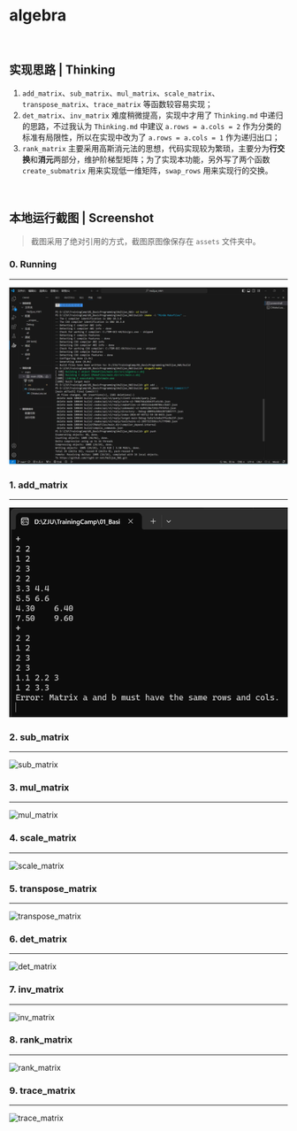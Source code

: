 # algebra
<br>

## 实现思路 | Thinking

1. `add_matrix`、`sub_matrix`、`mul_matrix`、`scale_matrix`、`transpose_matrix`、`trace_matrix` 等函数较容易实现；
2. `det_matrix`、`inv_matrix` 难度稍微提高，实现中才用了 `Thinking.md` 中递归的思路，不过我认为 `Thinking.md` 中建议 `a.rows = a.cols = 2` 作为分类的标准有局限性，所以在实现中改为了 `a.rows = a.cols = 1` 作为递归出口；
3. `rank_matrix` 主要采用高斯消元法的思想，代码实现较为繁琐，主要分为**行交换**和**消元**两部分，维护阶梯型矩阵；为了实现本功能，另外写了两个函数 `create_submatrix` 用来实现低一维矩阵，`swap_rows` 用来实现行的交换。

<br>

## 本地运行截图 | Screenshot

> 截图采用了绝对引用的方式，截图原图像保存在 `assets` 文件夹中。

### 0. Running

---

![Running](.\assets\Running.png)


### 1. add_matrix
---

![add_matrix](.\assets\add_matrix.png)
### 2. sub_matrix
---
![sub_matrix](D:\ZJU\TrainingCamp\01_BasicProgramming\HeZijue_HW1\assets\sub_matrix.png)

### 3.  mul_matrix
---
![mul_matrix](D:\ZJU\TrainingCamp\01_BasicProgramming\HeZijue_HW1\assets\mul_matrix.png)

### 4.  scale_matrix
---
![scale_matrix](D:\ZJU\TrainingCamp\01_BasicProgramming\HeZijue_HW1\assets\scale_matrix.png)

### 5.  transpose_matrix
---
![transpose_matrix](D:\ZJU\TrainingCamp\01_BasicProgramming\HeZijue_HW1\assets\transpose_matrix.png)

### 6.  det_matrix
---
![det_matrix](D:\ZJU\TrainingCamp\01_BasicProgramming\HeZijue_HW1\assets\det_matrix.png)
### 7.  inv_matrix
---
![inv_matrix](D:\ZJU\TrainingCamp\01_BasicProgramming\HeZijue_HW1\assets\inv_matrix.png)

### 8.  rank_matrix
---
![rank_matrix](D:\ZJU\TrainingCamp\01_BasicProgramming\HeZijue_HW1\assets\rank_matrix.png)

### 9.  trace_matrix
---
![trace_matrix](D:\ZJU\TrainingCamp\01_BasicProgramming\HeZijue_HW1\assets\trace_matrix.png)





